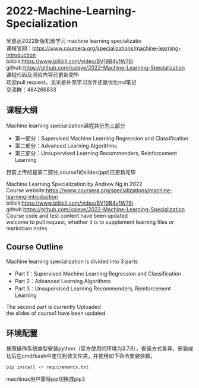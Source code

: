# 2022-Machine-Learning-Specialization


吴恩达2022新版机器学习 machine learning specializatio  
课程官网：https://www.coursera.org/specializations/machine-learning-introduction  
bilibili:https://www.bilibili.com/video/BV19B4y1W76i  
github:https://github.com/kaieye/2022-Machine-Learning-Specialization  
课程代码及测验内容已更新完毕  
欢迎pull request，无论是补充学习文件还是优化md笔记  
交流群：484266833
## 课程大纲
Machine learning specialization课程共分为三部分  
- 第一部分：Supervised Machine Learning:Regression and Classification  
- 第二部分：Advanced Learning Algorithms  
- 第三部分：Unsupervised Learning:Recommenders, Reinforcement Learning   

目前上传的是第二部分,course1的sildes(ppt)已更新完毕

Machine Learning Specialization by Andrew Ng in 2022  
Course website:https://www.coursera.org/specializations/machine-learning-introduction    
bilibili:https://www.bilibili.com/video/BV19B4y1W76i    
github:https://github.com/kaieye/2022-Machine-Learning-Specialization  
Course code and test content have been updated  
welcome to pull request, whether it is to supplement learning files or markdown notes
## Course Outline
Machine learning specialization is divided into 3 parts 
- Part 1：Supervised Machine Learning:Regression and Classification  
- Part 2：Advanced Learning Algorithms  
- Part 3：Unsupervised Learning:Recommenders, Reinforcement Learning 

The second part is currently Uploaded  
the slides of course1 have been updated

## 环境配置

按照操作系统类型安装python（官方使用的环境为3.7.6），安装方式各异。安装成功后在cmd/bash中定位到该文件夹，并使用如下命令安装依赖。

```text
pip install -r requirements.txt
```

mac/linux用户需将pip切换成pip3
